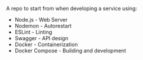 A repo to start from when developing a service using:
* Node.js - Web Server
* Nodemon - Autorestart
* ESLint - Linting
* Swagger - API design
* Docker - Containerization
* Docker Compose - Building and development
